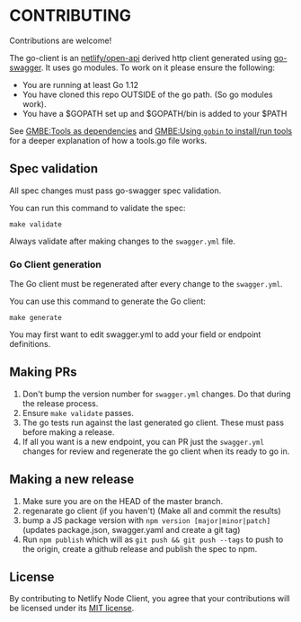 # CONTRIBUTING

Contributions are welcome!

The go-client is an [netlify/open-api][open-api] derived http client generated using [go-swagger][go-swagger].  It uses go modules.  To work on it please ensure the following:

- You are running at least Go 1.12
- You have cloned this repo OUTSIDE of the go path.  (So go modules work).
- You have a $GOPATH set up and $GOPATH/bin is added to your $PATH

See [GMBE:Tools as dependencies](https://github.com/go-modules-by-example/index/tree/master/010_tools) and [GMBE:Using `gobin` to install/run tools](https://github.com/go-modules-by-example/index/tree/master/017_using_gobin) for a deeper explanation of how a tools.go file works.

## Spec validation

All spec changes must pass go-swagger spec validation. 

You can run this command to validate the spec:

	make validate

Always validate after making changes to the `swagger.yml` file.

### Go Client generation

The Go client must be regenerated after every change to the `swagger.yml`.

You can use this command to generate the Go client:

	make generate

You may first want to edit swagger.yml to add your field or endpoint definitions.

## Making PRs

1. Don't bump the version number for `swagger.yml` changes.  Do that during the release process.
2. Ensure `make validate` passes.
3. The go tests run against the last generated go client.  These must pass before making a release.
4. If all you want is a new endpoint, you can PR just the `swagger.yml` changes for review and regenerate the go client when its ready to go in.

## Making a new release

1. Make sure you are on the HEAD of the master branch.
2. regenarate go client (if you haven't) (Make all and commit the results)
3. bump a JS package version with `npm version [major|minor|patch]` (updates package.json, swagger.yaml and create a git tag)
4. Run `npm publish` which will as `git push && git push --tags` to push to the origin, create a github release and publish the spec to npm.

## License

By contributing to Netlify Node Client, you agree that your contributions will be licensed
under its [MIT license](LICENSE).



[godoc-img]: https://godoc.org/github.com/netlify/go-client/?status.svg
[godoc]: https://godoc.org/github.com/netlify/go-client
[goreport-img]: https://goreportcard.com/badge/github.com/netlify/go-client
[goreport]: https://goreportcard.com/report/github.com/netlify/go-client
[git-img]: https://img.shields.io/github/release/netlify/go-client.svg
[git]: https://github.com/netlify/go-client/releases/latest
[gobin]: https://github.com/myitcv/gobin
[modules]: https://github.com/golang/go/wiki/Modules
[open-api]: https://github.com/netlify/open-api
[go-swagger]: https://github.com/go-swagger/go-swagger
[go-modules]: https://github.com/golang/go/wiki/Modules
[swagger]: https://github.com/netlify/open-api/blob/master/swagger.yml

